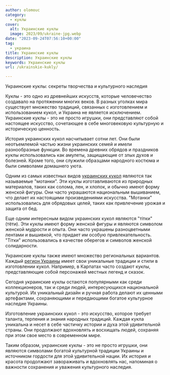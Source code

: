 ```yaml
---
author: olomouc
category:
  - куклы
cover:
  alt: Украинские куклы
  image: 2023/09/ukraine-jpg.webp
date: "2023-09-24T07:56:10+00:00"
tag:
  - украина
title: Украинские куклы
description: Украинские куклы
keywords: Украинские куклы
url: /ukrainskie-kukly/

---
```

Украинские куклы: секреты творчества и культурного наследия

Куклы \- это одно из древнейших искусств, которые человечество создавало на протяжении многих веков. В разных уголках мира существует множество традиций, связанных с изготовлением и использованием кукол, и Украина не является исключением. Украинские куклы \- это не просто игрушки, они представляют собой настоящее искусство, сочетающее в себе многовековую культурную и историческую ценность.

История украинских кукол насчитывает сотни лет. Они были неотъемлемой частью жизни украинских семей и имели разнообразные функции. Во времена древних обрядов и праздников куклы использовались как амулеты, защищающие от злых духов и болезней. Кроме того, они служили образцами народного костюма и были символами домашнего уюта.

Одним из самых известных видов [украинских кукол](https://www.adora.ru/dolls_shostka/) являются так называемые "мотанки". Эти куклы изготавливаются из природных материалов, таких как солома, лен, и хлопок, и обычно имеют форму женской фигуры. Они часто украшаются национальным вышиванием, что делает их настоящими произведениями искусства. "Мотанки" использовались для обрядовых целей, таких как привлечение урожая и защита от бед.

Еще одним интересным видом украинских кукол являются "тітки" (тёти). Эти куклы имеют форму женской фигуры и являются символом женской мудрости и опыта. Они часто украшены разноцветными лентами и вышивкой, что придает им особую привлекательность. "Тітки" использовались в качестве оберегов и символов женской солидарности.

Украинские куклы также имеют множество региональных вариантов. Каждый [регион Украины](https://www.adora.ru/igrushki-poltavy/) имеет свои уникальные традиции и стили в изготовлении кукол. Например, в Карпатах часто создают куклы, представляющие собой персонажей местных легенд и сказок.

Сегодня украинские куклы остаются популярными как среди коллекционеров, так и среди людей, интересующихся национальной культурой. Их уникальный дизайн и ручная работа делают их ценными артефактами, сохраняющими и передающими богатое культурное наследие Украины.

Изготовление украинских кукол \- это искусство, которое требует таланта, терпения и знания народных традиций. Каждая кукла уникальна и несет в себе частичку истории и духа этой удивительной страны. Они продолжают вдохновлять и восхищать людей, сохраняя при этом свое место в современном мире.

Таким образом, украинские куклы \- это не просто игрушки, они являются символами богатой культурной традиции Украины и источником гордости для этой удивительной нации. Их история и красота продолжают завораживать и вдохновлять нас, напоминая о важности сохранения и уважения культурного наследия.
